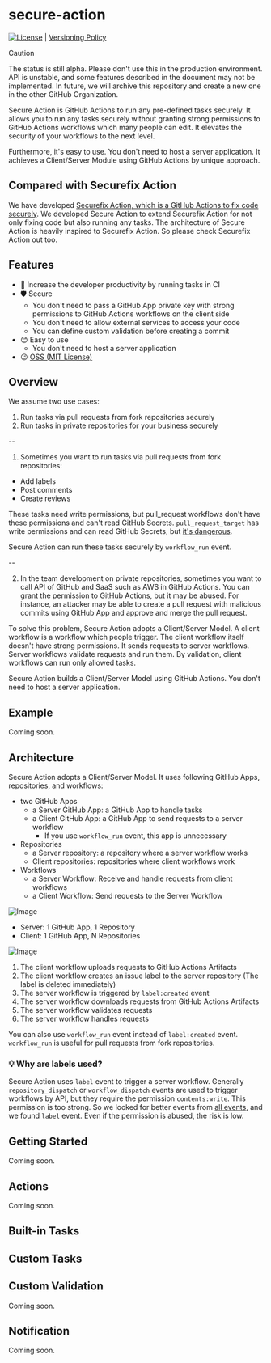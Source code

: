 # secure-action

[![License](http://img.shields.io/badge/license-mit-blue.svg?style=flat-square)](https://raw.githubusercontent.com/secure-action/action/main/LICENSE) | [Versioning Policy](https://github.com/suzuki-shunsuke/versioning-policy/blob/main/POLICY.md)

> [!CAUTION]
> The status is still alpha.
> Please don't use this in the production environment.
> API is unstable, and some features described in the document may not be implemented.
> In future, we will archive this repository and create a new one in the other GitHub Organization.

Secure Action is GitHub Actions to run any pre-defined tasks securely.
It allows you to run any tasks securely without granting strong permissions to GitHub Actions workflows which many people can edit.
It elevates the security of your workflows to the next level.

Furthermore, it's easy to use.
You don't need to host a server application.
It achieves a Client/Server Module using GitHub Actions by unique approach.

## Compared with Securefix Action

We have developed [Securefix Action, which is a GitHub Actions to fix code securely](https://github.com/securefix-action/action).
We developed Secure Action to extend Securefix Action for not only fixing code but also running any tasks.
The architecture of Secure Action is heavily inspired to Securefix Action.
So please check Securefix Action out too.

## Features

- 💪 Increase the developer productivity by running tasks in CI
- 🛡 Secure
  - You don't need to pass a GitHub App private key with strong permissions to GitHub Actions workflows on the client side
  - You don't need to allow external services to access your code
  - You can define custom validation before creating a commit
- 😊 Easy to use
  - You don't need to host a server application
- 😉 [OSS (MIT License)](LICENSE)

## Overview

We assume two use cases:

1. Run tasks via pull requests from fork repositories securely
1. Run tasks in private repositories for your business securely

--

1. Sometimes you want to run tasks via pull requests from fork repositories:

- Add labels
- Post comments
- Create reviews

These tasks need write permissions, but pull_request workflows don't have these permissions and can't read GitHub Secrets.
`pull_request_target` has write permissions and can read GitHub Secrets, but [it's dangerous](https://securitylab.github.com/resources/github-actions-preventing-pwn-requests/).

Secure Action can run these tasks securely by `workflow_run` event.

--

2. In the team development on private repositories, sometimes you want to call API of GitHub and SaaS such as AWS in GitHub Actions.
You can grant the permission to GitHub Actions, but it may be abused.
For instance, an attacker may be able to create a pull request with malicious commits using GitHub App and approve and merge the pull request.

To solve this problem, Secure Action adopts a Client/Server Model.
A client workflow is a workflow which people trigger.
The client workflow itself doesn't have strong permissions.
It sends requests to server workflows.
Server workflows validate requests and run them.
By validation, client workflows can run only allowed tasks.

Secure Action builds a Client/Server Model using GitHub Actions.
You don't need to host a server application.

## Example

Coming soon.

## Architecture

Secure Action adopts a Client/Server Model.
It uses following GitHub Apps, repositories, and workflows:

- two GitHub Apps
  - a Server GitHub App: a GitHub App to handle tasks
  - a Client GitHub App: a GitHub App to send requests to a server workflow
    - If you use `workflow_run` event, this app is unnecessary
- Repositories
  - a Server repository: a repository where a server workflow works
  - Client repositories: repositories where client workflows work
- Workflows
  - a Server Workflow: Receive and handle requests from client workflows
  - a Client Workflow: Send requests to the Server Workflow

![Image](https://github.com/user-attachments/assets/94781831-0aad-4513-ac92-fb5cfa859e19)

- Server: 1 GitHub App, 1 Repository
- Client: 1 GitHub App, N Repositories

![Image](https://github.com/user-attachments/assets/383de1da-a267-4f96-a86c-9151d66cebc5)

1. The client workflow uploads requests to GitHub Actions Artifacts
2. The client workflow creates an issue label to the server repository (The label is deleted immediately)
3. The server workflow is triggered by `label:created` event
4. The server workflow downloads requests from GitHub Actions Artifacts
5. The server workflow validates requests
6. The server workflow handles requests

You can also use `workflow_run` event instead of `label:created` event.
`workflow_run` is useful for pull requests from fork repositories.

### :bulb: Why are labels used?

Secure Action uses `label` event to trigger a server workflow.
Generally `repository_dispatch` or `workflow_dispatch` events are used to trigger workflows by API, but they require the permission `contents:write`.
This permission is too strong.
So we looked for better events from [all events](https://docs.github.com/en/actions/writing-workflows/choosing-when-your-workflow-runs/events-that-trigger-workflows), and we found `label` event.
Even if the permission is abused, the risk is low.

## Getting Started

Coming soon.

## Actions

Coming soon.

## Built-in Tasks

## Custom Tasks

## Custom Validation

Coming soon.

## Notification

Coming soon.
